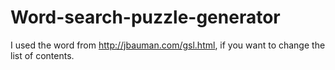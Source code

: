 # Word-search-puzzle-generator

I used the word from http://jbauman.com/gsl.html, if you want to change
the list of contents.
